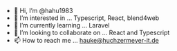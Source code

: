 - 👋 Hi, I’m @hahu1983
- 👀 I’m interested in ... Typescript, React, blend4web
- 🌱 I’m currently learning ... Laravel
- 💞️ I’m looking to collaborate on ... React and Typescript
- 📫 How to reach me ... hauke@huchzermeyer-it.de

<!---
hahu1983/hahu1983 is a ✨ special ✨ repository because its `README.md` (this file) appears on your GitHub profile.
You can click the Preview link to take a look at your changes.
--->
